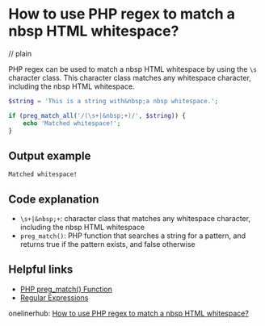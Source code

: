 # How to use PHP regex to match a nbsp HTML whitespace?
// plain

PHP regex can be used to match a nbsp HTML whitespace by using the `\s` character class. This character class matches any whitespace character, including the nbsp HTML whitespace.

```php
$string = 'This is a string with&nbsp;a nbsp whitespace.';

if (preg_match_all('/(\s+|&nbsp;+)/', $string)) {
    echo 'Matched whitespace!';
}
```

## Output example

```
Matched whitespace!
```

## Code explanation

- `\s+|&nbsp;+`: character class that matches any whitespace character, including the nbsp HTML whitespace
- `preg_match()`: PHP function that searches a string for a pattern, and returns true if the pattern exists, and false otherwise

## Helpful links
- [PHP preg_match() Function](https://www.w3schools.com/php/func_preg_match.asp)
- [Regular Expressions](https://www.php.net/manual/en/book.pcre.php)

onelinerhub: [How to use PHP regex to match a nbsp HTML whitespace?
](https://onelinerhub.com/php-regex/how-to-use-php-regex-to-match-a-nbsp-html-whitespace)
